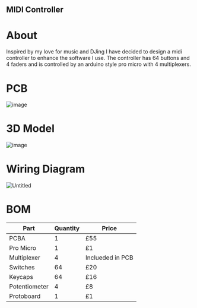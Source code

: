 ## MIDI Controller
# About
Inspired by my love for music and DJing I have decided to design a midi controller to enhance the software I use.  The controller has 64 buttons and 4 faders and is controlled by an arduino style pro micro with 4 multiplexers.

# PCB

![image](https://github.com/user-attachments/assets/dba80e24-0fda-441e-97b8-4ce358bd4a2f)

# 3D Model

![image](https://github.com/user-attachments/assets/276c3f2c-f572-41b0-b0a8-933de3740dbf)

# Wiring Diagram

![Untitled](https://github.com/user-attachments/assets/42288dad-320a-47ef-9ec0-357e2a3b83e4)

# BOM

| Part    | Quantity | Price |
| -------- | ------- | ------- |
| PCBA | 1 | £55 |
| Pro Micro | 1 | £1 |
| Multiplexer | 4 | Inclueded in PCB |
| Switches | 64 | £20 |
| Keycaps | 64 | £16 |
| Potentiometer | 4 | £8 |
| Protoboard | 1 | £1 |
